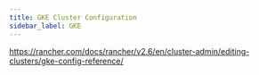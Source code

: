```yaml
---
title: GKE Cluster Configuration
sidebar_label: GKE
---
```


https://rancher.com/docs/rancher/v2.6/en/cluster-admin/editing-clusters/gke-config-reference/